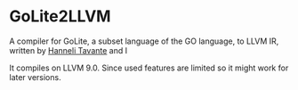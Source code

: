 # GoLite2LLVM

A compiler for GoLite, a subset language of the GO language, to LLVM IR, written by
[Hanneli Tavante](https://github.com/hannelita) and I

It compiles on LLVM 9.0. Since used features are limited so it might work for later
versions. 
